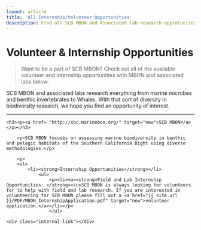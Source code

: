```yaml
---
layout: article
title: 'All Internship/Volunteer Opportunities'
description: Find all SCB MBON and Associated lab research opprotunites here.
---
```


<div class="row">
	<div class="container">
		<h1 class="page-header">Volunteer & Internship Opportunities</h1>
		<blockquote><p class="lead">Want to be a part of SCB MBON? Check out all of the available volunteer and internship opportunities with MBON and associated labs below.</p></blockquote>
		<p>SCB MBON and associated labs research everything from marine microbes and benthic invertebrates to Whales. With that sort of diversity in biodiversity research, we hope you find an opportunity of interest.</p>
		<hr>
		
	<h3><p><a href= "http://sbc.marinebon.org/" target="new">SCB MBON</a></p></h3>

		<p>SCB MBON focuses on assessing marine biodiversity in benthic and pelagic habitats of the Southern California Bight using diverse methodologies.</p>
	
		<p>
		<ul>
			<li><strong>Internship Opportunities</strong></li>
				<ul> 
					<p><li><u><strong>Field and Lab Internship Opportunities: </strong></u>SCB MBON is always looking for volunteers for to help with field and lab research. If you are interested in volunteering for SCB MBON please fill out a <a href="{{ site.url }}/PDF/MBON_InternshipApplication.pdf" target="new">volunteer application.</a></li></p>
					</ul> 
		
	<div class="internal-link"></div>
